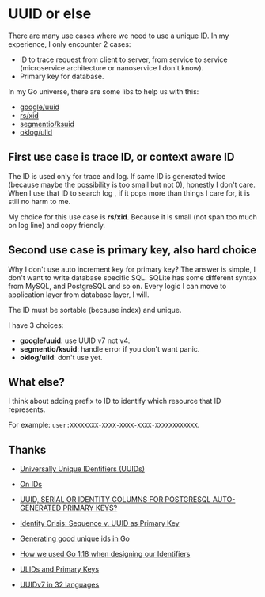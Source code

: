 # UUID or else

There are many use cases where we need to use a unique ID. In my experience, I only encounter 2 cases:

- ID to trace request from client to server, from service to service (microservice architecture or nanoservice I don't
  know).
- Primary key for database.

In my Go universe, there are some libs to help us with this:

- [google/uuid](https://github.com/google/uuid)
- [rs/xid](https://github.com/rs/xid)
- [segmentio/ksuid](https://github.com/segmentio/ksuid)
- [oklog/ulid](https://github.com/oklog/ulid)

## First use case is trace ID, or context aware ID

The ID is used only for trace and log. If same ID is generated twice (because maybe the possibility is too small but not
0), honestly I don't care. When I use that ID to search log , if it pops more than things I care for, it is still no
harm to me.

My choice for this use case is **rs/xid**. Because it is small (not span too much on log line) and copy friendly.

## Second use case is primary key, also hard choice

Why I don't use auto increment key for primary key? The answer is simple, I don't want to write database specific SQL.
SQLite has some different syntax from MySQL, and PostgreSQL and so on. Every logic I can move to application layer from
database layer, I will.

The ID must be sortable (because index) and unique.

I have 3 choices:

- **google/uuid**: use UUID v7 not v4.
- **segmentio/ksuid**: handle error if you don't want panic.
- **oklog/ulid**: don't use yet.

## What else?

I think about adding prefix to ID to identify which resource that ID represents.

For example: `user:XXXXXXXX-XXXX-XXXX-XXXX-XXXXXXXXXXXX`.

## Thanks

- [Universally Unique IDentifiers (UUIDs)](https://datatracker.ietf.org/doc/html/rfc9562)
- [On IDs](https://0pointer.net/blog/projects/ids.html)

- [UUID, SERIAL OR IDENTITY COLUMNS FOR POSTGRESQL AUTO-GENERATED PRIMARY KEYS?](https://www.cybertec-postgresql.com/en/uuid-serial-or-identity-columns-for-postgresql-auto-generated-primary-keys/)
- [Identity Crisis: Sequence v. UUID as Primary Key](https://brandur.org/nanoglyphs/026-ids)
- [Generating good unique ids in Go](https://blog.kowalczyk.info/article/JyRZ/generating-good-unique-ids-in-go.html)
- [How we used Go 1.18 when designing our Identifiers](https://encore.dev/blog/go-1.18-generic-identifiers)
- [ULIDs and Primary Keys](https://blog.daveallie.com/ulid-primary-keys)
- [UUIDv7 in 32 languages](https://antonz.org/uuidv7/)
